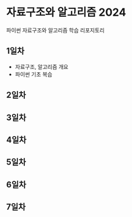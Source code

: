# 자료구조와 알고리즘 2024
파이썬 자료구조와 알고리즘  학습 리포지토리

## 1일차
- 자료구조, 알고리즘 개요
- 파이썬 기초 복습

## 2일차


## 3일차


## 4일차


## 5일차


## 6일차


## 7일차


